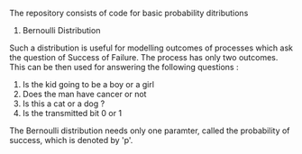 The repository consists of code for basic probability ditributions


1. Bernoulli Distribution

Such a distribution is useful for modelling outcomes of processes which ask the question of Success of Failure.
The process has only two outcomes. This can be then used for answering the following questions :

1. Is the kid going to be a boy or a girl
2. Does the man have cancer or not
3. Is this a cat or a dog ?
4. Is the transmitted bit 0 or 1

The Bernoulli distribution needs only one paramter, called the probability of success, which is denoted by 'p'.

